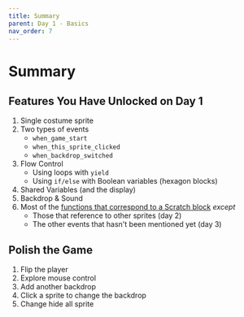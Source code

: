 ```yaml
---
title: Summary
parent: Day 1 - Basics
nav_order: 7
---
```

# Summary

## Features You Have Unlocked on Day 1
1. Single costume sprite
1. Two types of events
    - `when_game_start` 
	- `when_this_sprite_clicked`
	- `when_backdrop_switched` 
1. Flow Control
	- Using loops with `yield`
	- Using `if/else` with Boolean variables (hexagon blocks)
1. Shared Variables (and the display)
1. Backdrop & Sound
1. Most of the [functions that correspond to a Scratch block](../../corresponding-scratch-functionalities/corresponding-scratch-blocks/) *except* 
	- Those that reference to other sprites (day 2)
	- The other events that hasn't been mentioned yet (day 3)

## Polish the Game
1. Flip the player 
2. Explore mouse control 
3. Add another backdrop
3. Click a sprite to change the backdrop
4. Change hide all sprite 